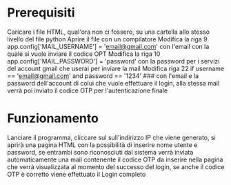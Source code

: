 # Prerequisiti
 Caricare i file HTML, qual'ora non ci fossero, su una cartella allo stesso livello del file python
 Aprire il file con un compilatore
 Modifica la riga 9        app.config['MAIL_USERNAME'] = 'email@gmail.com'        con l'email con la quale si vuole inviare il codice OPT
 Modifica la riga 10       app.config['MAIL_PASSWORD'] = 'password'        con la password per i servizi del account gmail che userai per inviare la mail
 Modifica riga 22        if username == 'email@gmail.com' and password == '1234'     ###     con l'email e la password dell'account di colui che vuole effettuare il login, alla stessa mail verrà poi inviato il codice OTP per l'autenticazione finale
# Funzionamento
 Lanciare il programma, cliccare sul sull'indirizzo IP che viene generato, si aprirà una pagina HTML con la possibilità di inserire nome utente e password, se entrambi sono riconosciuti dal sistema verrà inviata automaticamente una mail contenente il codice OTP da inserire nella pagina che verrà visualizzata al momento del successo del login, se anche il codice OTP è corretto viene effettuato il Login completo
